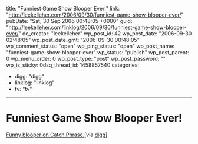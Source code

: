 title: "Funniest Game Show Blooper Ever!"
link: "http://leekelleher.com/2006/09/30/funniest-game-show-blooper-ever/"
pubDate: "Sat, 30 Sep 2006 00:48:05 +0000"
guid: "http://leekelleher.com/linklog/2006/09/30/funniest-game-show-blooper-ever/"
dc_creator: "leekelleher"
wp_post_id: 42
wp_post_date: "2006-09-30 02:48:05"
wp_post_date_gmt: "2006-09-30 00:48:05"
wp_comment_status: "open"
wp_ping_status: "open"
wp_post_name: "funniest-game-show-blooper-ever"
wp_status: "publish"
wp_post_parent: 0
wp_menu_order: 0
wp_post_type: "post"
wp_post_password: ""
wp_is_sticky: 0dsq_thread_id: 1458857540
categories:
  - digg: "digg"
  - linklog: "linklog"
  - tv: "tv"

---

# Funniest Game Show Blooper Ever!

<a href="http://www.youtube.com/watch?v=Izet8zN1vmE">Funny blooper on Catch Phrase.</a>[via <a href="http://digg.com/videos_comedy/Funniest_Game_Show_Blooper_Ever">digg</a>]